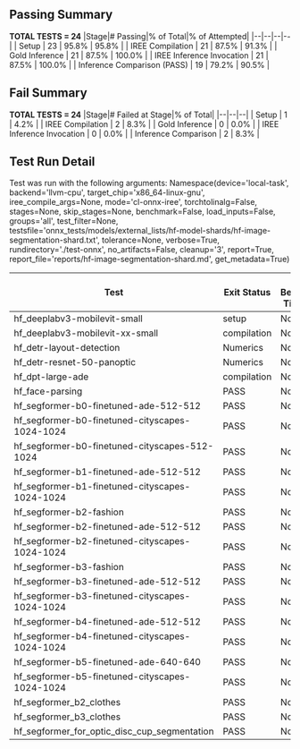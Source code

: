 ## Passing Summary

**TOTAL TESTS = 24**
|Stage|# Passing|% of Total|% of Attempted|
|--|--|--|--|
| Setup | 23 | 95.8% | 95.8% |
| IREE Compilation | 21 | 87.5% | 91.3% |
| Gold Inference | 21 | 87.5% | 100.0% |
| IREE Inference Invocation | 21 | 87.5% | 100.0% |
| Inference Comparison (PASS) | 19 | 79.2% | 90.5% |
## Fail Summary

**TOTAL TESTS = 24**
|Stage|# Failed at Stage|% of Total|
|--|--|--|
| Setup | 1 | 4.2% |
| IREE Compilation | 2 | 8.3% |
| Gold Inference | 0 | 0.0% |
| IREE Inference Invocation | 0 | 0.0% |
| Inference Comparison | 2 | 8.3% |
## Test Run Detail
Test was run with the following arguments:
Namespace(device='local-task', backend='llvm-cpu', target_chip='x86_64-linux-gnu', iree_compile_args=None, mode='cl-onnx-iree', torchtolinalg=False, stages=None, skip_stages=None, benchmark=False, load_inputs=False, groups='all', test_filter=None, testsfile='onnx_tests/models/external_lists/hf-model-shards/hf-image-segmentation-shard.txt', tolerance=None, verbose=True, rundirectory='./test-onnx', no_artifacts=False, cleanup='3', report=True, report_file='reports/hf-image-segmentation-shard.md', get_metadata=True)

| Test | Exit Status | Mean Benchmark Time (ms) | Notes |
|--|--|--|--|
| hf_deeplabv3-mobilevit-small | setup | None | |
| hf_deeplabv3-mobilevit-xx-small | compilation | None | |
| hf_detr-layout-detection | Numerics | None | |
| hf_detr-resnet-50-panoptic | Numerics | None | |
| hf_dpt-large-ade | compilation | None | |
| hf_face-parsing | PASS | None | |
| hf_segformer-b0-finetuned-ade-512-512 | PASS | None | |
| hf_segformer-b0-finetuned-cityscapes-1024-1024 | PASS | None | |
| hf_segformer-b0-finetuned-cityscapes-512-1024 | PASS | None | |
| hf_segformer-b1-finetuned-ade-512-512 | PASS | None | |
| hf_segformer-b1-finetuned-cityscapes-1024-1024 | PASS | None | |
| hf_segformer-b2-fashion | PASS | None | |
| hf_segformer-b2-finetuned-ade-512-512 | PASS | None | |
| hf_segformer-b2-finetuned-cityscapes-1024-1024 | PASS | None | |
| hf_segformer-b3-fashion | PASS | None | |
| hf_segformer-b3-finetuned-ade-512-512 | PASS | None | |
| hf_segformer-b3-finetuned-cityscapes-1024-1024 | PASS | None | |
| hf_segformer-b4-finetuned-ade-512-512 | PASS | None | |
| hf_segformer-b4-finetuned-cityscapes-1024-1024 | PASS | None | |
| hf_segformer-b5-finetuned-ade-640-640 | PASS | None | |
| hf_segformer-b5-finetuned-cityscapes-1024-1024 | PASS | None | |
| hf_segformer_b2_clothes | PASS | None | |
| hf_segformer_b3_clothes | PASS | None | |
| hf_segformer_for_optic_disc_cup_segmentation | PASS | None | |
